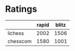 # Ratings

|          | rapid | blitz |
|----------|-------|-------|
| lichess  | 2002 | 1506 |
| chesscom | 1580 | 1001 |
